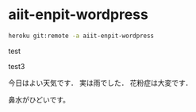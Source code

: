 aiit-enpit-wordpress
====================

```bash
heroku git:remote -a aiit-enpit-wordpress
```
test

test3

今日はよい天気です．
実は雨でした．
花粉症は大変です．

鼻水がひどいです。
